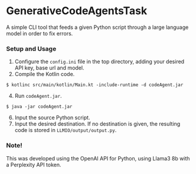 # GenerativeCodeAgentsTask
A simple CLI tool that feeds a given Python script through a large language model in order to fix errors. 

### Setup and Usage
1. Configure the ``config.ini`` file in the top directory, adding your desired API key, base url and model.
2. Compile the Kotlin code.
```
$ kotlinc src/main/kotlin/Main.kt -include-runtime -d codeAgent.jar
```
4. Run ``codeAgent.jar``.
```
$ java -jar codeAgent.jar
```
6. Input the source Python script.
7. Input the desired destination. If no destination is given, the resulting code is stored in ``LLMIO/output/output.py``.

### Note!
This was developed using the OpenAI API for Python, using Llama3 8b with a Perplexity API token.
